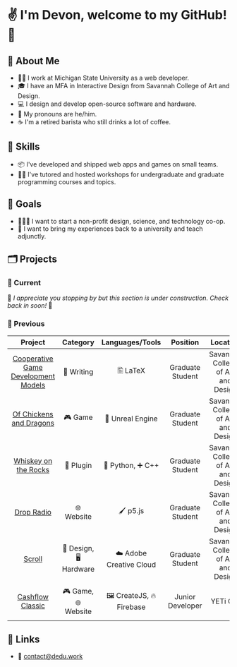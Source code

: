 # ✌️ I'm Devon, welcome to my GitHub! 🐙

## 🧍 About Me

- 👨‍💻 I work at Michigan State University as a web developer.
- 🎓 I have an MFA in Interactive Design from Savannah College of Art and Design.
- 💻 I design and develop open-source software and hardware.
- 🧔 My pronouns are he/him.
- ☕ I'm a retired barista who still drinks a lot of coffee.

## 🤹 Skills

- 📦 I've developed and shipped web apps and games on small teams.
- 👨‍🏫 I've tutored and hosted workshops for undergraduate and graduate programming courses and topics.

## 🥅 Goals

- 🧑‍🤝‍🧑 I want to start a non-profit design, science, and technology co-op.
- 🏫 I want to bring my experiences back to a university and teach adjunctly.

## 🗂️ Projects

### 📂 Current

👋 *I appreciate you stopping by but this section is under construction. Check back in soon!* 🚧

### 📁 Previous

|               Project               |      Category     |     Languages/Tools    |     Position     |              Location              |           Timeline           |
|:-----------------------------------:|:-----------------:|:----------------------:|:----------------:|:----------------------------------:|:----------------------------:|
| [Cooperative Game Development Models](https://ecollections.scad.edu/iii/cpro/DigitalItemPdfViewerPage.external?id=9750966231145194&itemId=1005567&lang=eng&file=%2Fiii%2Fcpro%2Fapp%3Fid%3D9750966231145194%26itemId%3D1005567%26lang%3Deng%26nopassword%3Dtrue%26service%3Dblob%26suite%3Ddef#locale=eng&gridView=true) | 📝 Writing         | 🖺 LaTeX                | Graduate Student | Savannah College of Art and Design | September 2020 - May 2021    |
| [Of Chickens and Dragons](https://github.com/DeDu-OS/OfChickensAndDragons)             | 🎮 Game            | 👾 Unreal Engine        | Graduate Student | Savannah College of Art and Design | October 2020 - November 2020 |
| [Whiskey on the Rocks](https://github.com/DeDu-OS/WhiskeyOnTheRocks)                | 🔧 Plugin          | 🐍 Python, ➕ C++        | Graduate Student | Savannah College of Art and Design | April 2020 - May 2020        |
| [Drop Radio](https://github.com/DeDu-OS/DropRadio)                          | 🌐 Website         | 🖌️ p5.js                | Graduate Student | Savannah College of Art and Design | March 2020 - May 2020        |
| [Scroll](https://github.com/DeDu-OS/Scroll)               | 🎨 Design, 🖥️ Hardware | ☁️ Adobe Creative Cloud | Graduate Student | Savannah College of Art and Design | September 2019 - November 2019 |
| [Cashflow Classic](https://www.richdad.com/products/cashflow-classic)                    | 🎮 Game, 🌐 Website | 🖼️ CreateJS, 🔥 Firebase | Junior Developer | YETi CGI                           | November 2017 - March 2018   |

## 🔗 Links

- 📧 [contact@dedu.work](mailto:contact@dedu.work)
